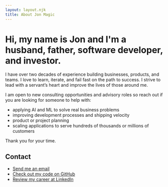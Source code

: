 ```yaml
---
layout: layout.njk
title: About Jon Magic
---
```


# Hi, my name is Jon and I'm a husband, father, software developer, and investor.

I have over two decades of experience building businesses, products, and teams. I love to learn, iterate, and fail fast on the path to success. I strive to lead with a servant’s heart and improve the lives of those around me.

I am open to new consulting opportunities and advisory roles so reach out if you are looking for someone to help with:

- applying AI and ML to solve real business problems
- improving development processes and shipping velocity
- product or project planning
- scaling applications to serve hundreds of thousands or millions of customers

Thank you for your time.

## Contact

- [Send me an email](mailto:jonmagic@gmail.com)
- [Check out my code on GitHub](https://github.com/jonmagic)
- [Review my career at LinkedIn](https://www.linkedin.com/in/jonmagic)
